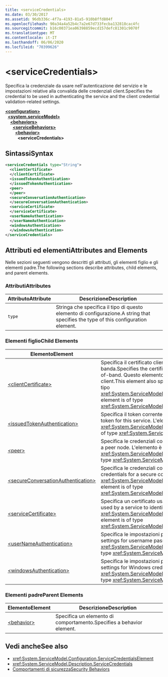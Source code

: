 ```yaml
---
title: <serviceCredentials>
ms.date: 03/30/2017
ms.assetid: 96db336c-4f7a-4193-81a5-910b8ffd804f
ms.openlocfilehash: 90a34a4a52b4c7a2e67d733fecba132818cac4fc
ms.sourcegitcommit: b16c00371ea06398859ecd157defc81301c9070f
ms.translationtype: MT
ms.contentlocale: it-IT
ms.lasthandoff: 06/06/2020
ms.locfileid: "70399626"
---
```

# \<serviceCredentials>
<span data-ttu-id="bc061-101">Specifica la credenziale da usare nell'autenticazione del servizio e le impostazioni relative alla convalida delle credenziali client.</span><span class="sxs-lookup"><span data-stu-id="bc061-101">Specifies the credential to be used in authenticating the service and the client credential validation-related settings.</span></span>  
  
[**\<configuration>**](../configuration-element.md)\
&nbsp;&nbsp;[**\<system.serviceModel>**](system-servicemodel.md)\
&nbsp;&nbsp;&nbsp;&nbsp;[**\<behaviors>**](behaviors.md)\
&nbsp;&nbsp;&nbsp;&nbsp;&nbsp;&nbsp;[**\<serviceBehaviors>**](servicebehaviors.md)\
&nbsp;&nbsp;&nbsp;&nbsp;&nbsp;&nbsp;&nbsp;&nbsp;[**\<behavior>**](behavior-of-servicebehaviors.md)\
&nbsp;&nbsp;&nbsp;&nbsp;&nbsp;&nbsp;&nbsp;&nbsp;&nbsp;&nbsp;**\<serviceCredentials>**  
  
## <a name="syntax"></a><span data-ttu-id="bc061-102">Sintassi</span><span class="sxs-lookup"><span data-stu-id="bc061-102">Syntax</span></span>  
  
```xml  
<serviceCredentials type="String">
  <clientCertificate>
  </clientCertificate>
  <issuedTokenAuthentication>
  </issuedTokenAuthentication>
  <peer>
  </peer>
  <secureConversationAuthentication>
  </secureConversationAuthentication>
  <serviceCertificate>
  </serviceCertificate>
  <userNameAuthentication>
  </userNameAuthentication>
  <windowsAuthentication>
  </windowsAuthentication>
</serviceCredentials>
```  
  
## <a name="attributes-and-elements"></a><span data-ttu-id="bc061-103">Attributi ed elementi</span><span class="sxs-lookup"><span data-stu-id="bc061-103">Attributes and Elements</span></span>  
 <span data-ttu-id="bc061-104">Nelle sezioni seguenti vengono descritti gli attributi, gli elementi figlio e gli elementi padre.</span><span class="sxs-lookup"><span data-stu-id="bc061-104">The following sections describe attributes, child elements, and parent elements.</span></span>  
  
### <a name="attributes"></a><span data-ttu-id="bc061-105">Attributi</span><span class="sxs-lookup"><span data-stu-id="bc061-105">Attributes</span></span>  
  
|<span data-ttu-id="bc061-106">Attributo</span><span class="sxs-lookup"><span data-stu-id="bc061-106">Attribute</span></span>|<span data-ttu-id="bc061-107">Descrizione</span><span class="sxs-lookup"><span data-stu-id="bc061-107">Description</span></span>|  
|---------------|-----------------|  
|`type`|<span data-ttu-id="bc061-108">Stringa che specifica il tipo di questo elemento di configurazione.</span><span class="sxs-lookup"><span data-stu-id="bc061-108">A string that specifies the type of this configuration element.</span></span>|  
  
### <a name="child-elements"></a><span data-ttu-id="bc061-109">Elementi figlio</span><span class="sxs-lookup"><span data-stu-id="bc061-109">Child Elements</span></span>  
  
|<span data-ttu-id="bc061-110">Elemento</span><span class="sxs-lookup"><span data-stu-id="bc061-110">Element</span></span>|<span data-ttu-id="bc061-111">Descrizione</span><span class="sxs-lookup"><span data-stu-id="bc061-111">Description</span></span>|  
|-------------|-----------------|  
|[\<clientCertificate>](clientcertificate-of-servicecredentials.md)|<span data-ttu-id="bc061-112">Specifica il certificato client da usare quando il certificato client è disponibile fuori banda.</span><span class="sxs-lookup"><span data-stu-id="bc061-112">Specifies the certificate to be used when the client certificate is available out-of-band.</span></span> <span data-ttu-id="bc061-113">Questo elemento specifica anche impostazioni di convalida dei certificati client.</span><span class="sxs-lookup"><span data-stu-id="bc061-113">This element also specifies client certificate validation settings.</span></span> <span data-ttu-id="bc061-114">L'elemento è di tipo <xref:System.ServiceModel.Configuration.X509InitiatorCertificateServiceElement>.</span><span class="sxs-lookup"><span data-stu-id="bc061-114">This element is of type <xref:System.ServiceModel.Configuration.X509InitiatorCertificateServiceElement>.</span></span>|  
|[\<issuedTokenAuthentication>](issuedtokenauthentication-of-servicecredentials.md)|<span data-ttu-id="bc061-115">Specifica il token corrente emesso per questo servizio.</span><span class="sxs-lookup"><span data-stu-id="bc061-115">Specifies the current issued token for this service.</span></span> <span data-ttu-id="bc061-116">L'elemento è di tipo <xref:System.ServiceModel.Configuration.IssuedTokenServiceElement>.</span><span class="sxs-lookup"><span data-stu-id="bc061-116">This element is of type <xref:System.ServiceModel.Configuration.IssuedTokenServiceElement>.</span></span>|  
|[\<peer>](peer-of-servicecredentials.md)|<span data-ttu-id="bc061-117">Specifica le credenziali correnti per un nodo peer.</span><span class="sxs-lookup"><span data-stu-id="bc061-117">Specifies the current credentials for a peer node.</span></span> <span data-ttu-id="bc061-118">L'elemento è di tipo <xref:System.ServiceModel.Configuration.PeerCredentialElement>.</span><span class="sxs-lookup"><span data-stu-id="bc061-118">This element is of type <xref:System.ServiceModel.Configuration.PeerCredentialElement>.</span></span>|  
|[\<secureConversationAuthentication>](secureconversationauthentication-of-servicecredential.md)|<span data-ttu-id="bc061-119">Specifica le credenziali correnti per una conversazione protetta.</span><span class="sxs-lookup"><span data-stu-id="bc061-119">Specifies the current credentials for a secure conversation.</span></span> <span data-ttu-id="bc061-120">L'elemento è di tipo <xref:System.ServiceModel.Configuration.SecureConversationServiceElement>.</span><span class="sxs-lookup"><span data-stu-id="bc061-120">This element is of type <xref:System.ServiceModel.Configuration.SecureConversationServiceElement>.</span></span>|  
|[\<serviceCertificate>](servicecertificate-of-servicecredentials.md)|<span data-ttu-id="bc061-121">Specifica un certificato usato da un servizio per identificarsi.</span><span class="sxs-lookup"><span data-stu-id="bc061-121">Specifies a certificate used by a service to identify itself.</span></span> <span data-ttu-id="bc061-122">L'elemento è di tipo <xref:System.ServiceModel.Configuration.X509RecipientCertificateServiceElement>.</span><span class="sxs-lookup"><span data-stu-id="bc061-122">This element is of type <xref:System.ServiceModel.Configuration.X509RecipientCertificateServiceElement>.</span></span>|  
|[\<userNameAuthentication>](usernameauthentication.md)|<span data-ttu-id="bc061-123">Specifica le impostazioni per la convalida nome utente e password.</span><span class="sxs-lookup"><span data-stu-id="bc061-123">Specifies the settings for username password validation.</span></span> <span data-ttu-id="bc061-124">L'elemento è di tipo <xref:System.ServiceModel.Configuration.UserNameServiceElement>.</span><span class="sxs-lookup"><span data-stu-id="bc061-124">This element is of type <xref:System.ServiceModel.Configuration.UserNameServiceElement>.</span></span>|  
|[\<windowsAuthentication>](windowsauthentication-of-servicecredentials.md)|<span data-ttu-id="bc061-125">Specifica le impostazioni per la convalida di credenziali Windows.</span><span class="sxs-lookup"><span data-stu-id="bc061-125">Specifies the settings for Windows credential validation.</span></span> <span data-ttu-id="bc061-126">L'elemento è di tipo <xref:System.ServiceModel.Configuration.WindowsServiceElement>.</span><span class="sxs-lookup"><span data-stu-id="bc061-126">This element is of type <xref:System.ServiceModel.Configuration.WindowsServiceElement>.</span></span>|  
  
### <a name="parent-elements"></a><span data-ttu-id="bc061-127">Elementi padre</span><span class="sxs-lookup"><span data-stu-id="bc061-127">Parent Elements</span></span>  
  
|<span data-ttu-id="bc061-128">Elemento</span><span class="sxs-lookup"><span data-stu-id="bc061-128">Element</span></span>|<span data-ttu-id="bc061-129">Descrizione</span><span class="sxs-lookup"><span data-stu-id="bc061-129">Description</span></span>|  
|-------------|-----------------|  
|[\<behavior>](behavior-of-endpointbehaviors.md)|<span data-ttu-id="bc061-130">Specifica un elemento di comportamento.</span><span class="sxs-lookup"><span data-stu-id="bc061-130">Specifies a behavior element.</span></span>|  
  
## <a name="see-also"></a><span data-ttu-id="bc061-131">Vedi anche</span><span class="sxs-lookup"><span data-stu-id="bc061-131">See also</span></span>

- <xref:System.ServiceModel.Configuration.ServiceCredentialsElement>
- <xref:System.ServiceModel.Description.ServiceCredentials>
- [<span data-ttu-id="bc061-132">Comportamenti di sicurezza</span><span class="sxs-lookup"><span data-stu-id="bc061-132">Security Behaviors</span></span>](../../../wcf/feature-details/security-behaviors-in-wcf.md)
